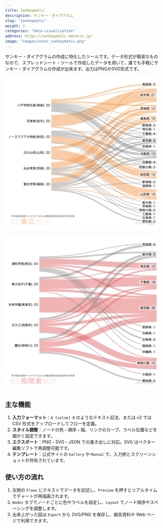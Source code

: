 ```yaml
---
title: Sankeymatic
description: サンキー・ダイアグラム
slug: "sankeymatic"
weight: 3
categories: "data-visualization"
address: https://sankeymatic.dataviz.jp/
image: "images/cover_sankeymatic.png"
---
```


サンキー・ダイアグラムの作成に特化したツールです。データ形式が簡易なものなので、スプレッドシート・ツールで作成したデータを用いて、誰でも手軽にサンキー・ダイアグラムの作成が出来ます。出力はPNGかSVG形式です。

![](images/screen_01.png)

![](images/screen_02.png)


## 主な機能

1. **入力フォーマット**：`A [value] B` のようなテキスト記法、または v2 では CSV 形式をアップロードしてフローを定義。
2. **スタイル調整**：ノードの色・順序・幅、リンクのカーブ、ラベル位置などを細かく設定できます。
3. **エクスポート**：PNG・SVG・JSON での書き出しに対応。SVG はベクター編集ソフトで再調整可能です。
4. **テンプレート**：公式サイトの `Gallery` や `Manual` で、入力例とスクリーンショットが共有されています。

## 使い方の流れ

1. 左側の `Flows` にテキストでデータを記述し、`Preview` を押すとリアルタイムでチャートが再描画されます。
2. `Nodes` タブでノードごとに色やラベルを設定し、`Layout` でノード順序やスペーシングを調整します。
3. 出来上がった図は `Export` から SVG/PNG を保存し、報告資料や Web ページで利用できます。

